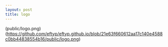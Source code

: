 ```yaml
---
layout: post
title: logo
---
```


<amp-img width="600" height="300" layout="responsive" src="public/logo.png"></amp-img>
(public/logo.png)
(https://github.com/eftyp/eftyp.github.io/blob/21e63f660612aa17c140e4588c0bb44838554b16/public/logo.png)
